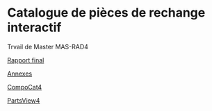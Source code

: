 # Catalogue de pièces de rechange interactif
Trvail de Master MAS-RAD4

[Rapport final](https://github.com/sebastienvial/TM-MAS-RAD4/blob/main/Vial%20S%C3%A9bastien_Rapport_Final_012.pdf)

[Annexes](https://github.com/sebastienvial/TM-MAS-RAD4/tree/main/Annexes)

[CompoCat4](https://github.com/sebastienvial/compocat4)

[PartsView4](https://github.com/sebastienvial/partsview4)
